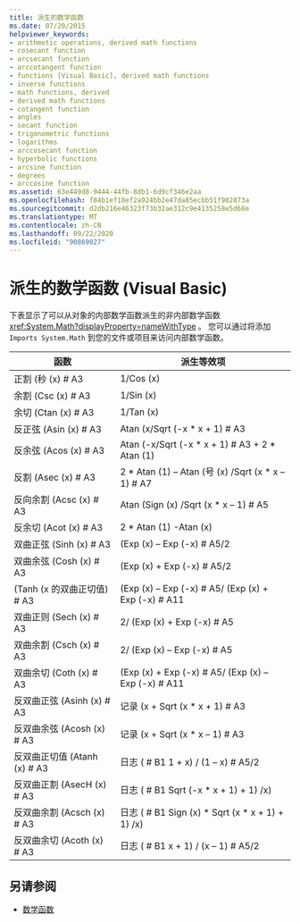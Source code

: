```yaml
---
title: 派生的数学函数
ms.date: 07/20/2015
helpviewer_keywords:
- arithmetic operations, derived math functions
- cosecant function
- arcsecant function
- arccotangent function
- functions [Visual Basic], derived math functions
- inverse functions
- math functions, derived
- derived math functions
- cotangent function
- angles
- secant function
- trigonometric functions
- logarithms
- arccosecant function
- hyperbolic functions
- arcsine function
- degrees
- arccosine function
ms.assetid: 63e449d8-9444-44fb-8db1-6d9cf346e2aa
ms.openlocfilehash: f84b1ef18ef2a924bb2e47da85ecbb51f982873a
ms.sourcegitcommit: d2db216e46323f73b32ae312c9e4135258e5d68e
ms.translationtype: MT
ms.contentlocale: zh-CN
ms.lasthandoff: 09/22/2020
ms.locfileid: "90869027"
---
```

# <a name="derived-math-functions-visual-basic"></a>派生的数学函数 (Visual Basic)

下表显示了可以从对象的内部数学函数派生的非内部数学函数 <xref:System.Math?displayProperty=nameWithType> 。 您可以通过将添加 `Imports System.Math` 到您的文件或项目来访问内部数学函数。  
  
|函数|派生等效项|  
|--------------|-------------------------|  
|正割 (秒 (x) # A3|1/Cos (x) |  
|余割 (Csc (x) # A3|1/Sin (x) |  
|余切 (Ctan (x) # A3|1/Tan (x) |  
|反正弦 (Asin (x) # A3|Atan (x/Sqrt (-x * x + 1) # A3|  
|反余弦 (Acos (x) # A3|Atan (-x/Sqrt (-x * x + 1) # A3 + 2 \* Atan (1) |  
|反割 (Asec (x) # A3|2 * Atan (1) – Atan (号 (x) /Sqrt (x \* x – 1) # A7|  
|反向余割 (Acsc (x) # A3|Atan (Sign (x) /Sqrt (x * x – 1) # A5|  
|反余切 (Acot (x) # A3|2 * Atan (1) -Atan (x) |  
|双曲正弦 (Sinh (x) # A3| (Exp (x) – Exp (-x) # A5/2|  
|双曲余弦 (Cosh (x) # A3| (Exp (x) + Exp (-x) # A5/2|  
| (Tanh (x 的双曲正切值) # A3| (Exp (x) – Exp (-x) # A5/ (Exp (x) + Exp (-x) # A11|  
|双曲正则 (Sech (x) # A3|2/ (Exp (x) + Exp (-x) # A5|  
|双曲余割 (Csch (x) # A3|2/ (Exp (x) – Exp (-x) # A5|  
|双曲余切 (Coth (x) # A3| (Exp (x) + Exp (-x) # A5/ (Exp (x) – Exp (-x) # A11|  
|反双曲正弦 (Asinh (x) # A3|记录 (x + Sqrt (x * x + 1) # A3|  
|反双曲余弦 (Acosh (x) # A3|记录 (x + Sqrt (x * x – 1) # A3|  
|反双曲正切值 (Atanh (x) # A3|日志 ( # B1 1 + x) / (1 – x) # A5/2|  
|反双曲正割 (AsecH (x) # A3|日志 ( # B1 Sqrt (-x * x + 1) + 1) /x) |  
|反双曲余割 (Acsch (x) # A3|日志 ( # B1 Sign (x) * Sqrt (x \* x + 1) + 1) /x) |  
|反双曲余切 (Acoth (x) # A3|日志 ( # B1 x + 1) / (x – 1) # A5/2|  
  
## <a name="see-also"></a>另请参阅

- [数学函数](../functions/math-functions.md)
